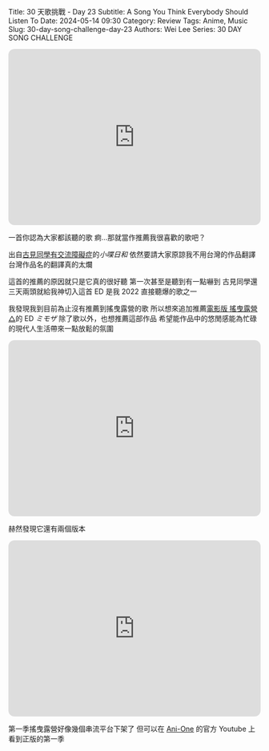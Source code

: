Title: 30 天歌挑戰 - Day 23
Subtitle: A Song You Think Everybody Should Listen To
Date: 2024-05-14 09:30
Category: Review
Tags: Anime, Music
Slug: 30-day-song-challenge-day-23
Authors: Wei Lee
Series: 30 DAY SONG CHALLENGE

<iframe style="border-radius:12px" src="https://open.spotify.com/embed/track/4AElkruOc9gECdltSuV3JN?utm_source=generator" width="100%" height="352" frameBorder="0" allowfullscreen="" allow="autoplay; clipboard-write; encrypted-media; fullscreen; picture-in-picture" loading="lazy"></iframe>

<!--more-->

一首你認為大家都該聽的歌
痾...那就當作推薦我很喜歡的歌吧？

出自[古見同學有交流障礙症](https://www.netflix.com/title/81228573)的*小喋日和*
依然要請大家原諒我不用台灣的作品翻譯
台灣作品名的翻譯真的太爛

這首的推薦的原因就只是它真的很好聽
第一次甚至是聽到有一點嚇到
古見同學還三天兩頭就給我神切入這首 ED
是我 2022 直接聽爆的歌之一

我發現我到目前為止沒有推薦到搖曳露營的歌
所以想來追加推薦[電影版 搖曳露營△](https://ani.gamer.com.tw/animeVideo.php?sn=37920)的 ED *ミモザ*
除了歌以外，也想推薦這部作品
希望能作品中的悠閒感能為忙碌的現代人生活帶來一點放鬆的氛圍

<iframe style="border-radius:12px" src="https://open.spotify.com/embed/track/7oSvz1fNg3dcm5JVN4irN8?utm_source=generator" width="100%" height="352" frameBorder="0" allowfullscreen="" allow="autoplay; clipboard-write; encrypted-media; fullscreen; picture-in-picture" loading="lazy"></iframe>

赫然發現它還有兩個版本

<iframe style="border-radius:12px" src="https://open.spotify.com/embed/track/2h3qxlVLEkqthvfgC2Pe3i?utm_source=generator" width="100%" height="352" frameBorder="0" allowfullscreen="" allow="autoplay; clipboard-write; encrypted-media; fullscreen; picture-in-picture" loading="lazy"></iframe>

第一季搖曳露營好像幾個串流平台下架了
但可以在 [Ani-One](https://www.youtube.com/watch?v=2C7Kp0yBpvo&list=PLxSscENEp7Jh5nBsvSq-SCgEhgSYSdNZl) 的官方 Youtube 上看到正版的第一季
